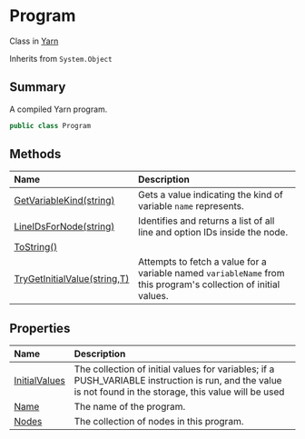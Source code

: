 # Program

Class in [Yarn](/docs/api/csharp/yarn.md)

Inherits from `System.Object`

## Summary


A compiled Yarn program.


```csharp
public class Program
```

## Methods

|Name|Description|
|:---|:---|
|[GetVariableKind(string)](/docs/api/csharp/yarn.program.getvariablekind.md)|Gets a value indicating the kind of variable  <code>name</code>  represents.|
|[LineIDsForNode(string)](/docs/api/csharp/yarn.program.lineidsfornode.md)|Identifies and returns a list of all line and option IDs inside the node.|
|[ToString()](/docs/api/csharp/yarn.program.tostring.md)||
|[TryGetInitialValue<T>(string,T)](/docs/api/csharp/yarn.program.trygetinitialvalue.md)|Attempts to fetch a value for a variable named  <code>variableName</code>  from this program's collection of initial values.|

## Properties

|Name|Description|
|:---|:---|
|[InitialValues](/docs/api/csharp/yarn.program.initialvalues.md)|The collection of initial values for variables; if a PUSH_VARIABLE instruction is run, and the value is not found in the storage, this value will be used|
|[Name](/docs/api/csharp/yarn.program.name.md)|The name of the program.|
|[Nodes](/docs/api/csharp/yarn.program.nodes.md)|The collection of nodes in this program.|

